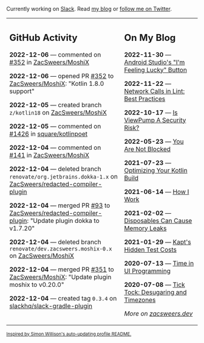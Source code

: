 Currently working on [Slack](https://slack.com/). Read [my blog](https://zacsweers.dev/) or [follow me on Twitter](https://twitter.com/ZacSweers).

<table><tr><td valign="top" width="60%">

## GitHub Activity
<!-- githubActivity starts -->
**2022-12-06** — commented on [#352](https://github.com/ZacSweers/MoshiX/pull/352#issuecomment-1338783956) in [ZacSweers/MoshiX](https://github.com/ZacSweers/MoshiX)

**2022-12-06** — opened PR [#352](https://github.com/ZacSweers/MoshiX/pull/352) to [ZacSweers/MoshiX](https://github.com/ZacSweers/MoshiX): "Kotlin 1.8.0 support"

**2022-12-05** — created branch `z/kotlin18` on [ZacSweers/MoshiX](https://github.com/ZacSweers/MoshiX)

**2022-12-05** — commented on [#1426](https://github.com/square/kotlinpoet/issues/1426#issuecomment-1338279099) in [square/kotlinpoet](https://github.com/square/kotlinpoet)

**2022-12-04** — commented on [#141](https://github.com/ZacSweers/MoshiX/issues/141#issuecomment-1336739759) in [ZacSweers/MoshiX](https://github.com/ZacSweers/MoshiX)

**2022-12-04** — deleted branch `renovate/org.jetbrains.dokka-1.x` on [ZacSweers/redacted-compiler-plugin](https://github.com/ZacSweers/redacted-compiler-plugin)

**2022-12-04** — merged PR [#93](https://github.com/ZacSweers/redacted-compiler-plugin/pull/93) to [ZacSweers/redacted-compiler-plugin](https://github.com/ZacSweers/redacted-compiler-plugin): "Update plugin dokka to v1.7.20"

**2022-12-04** — deleted branch `renovate/dev.zacsweers.moshix-0.x` on [ZacSweers/MoshiX](https://github.com/ZacSweers/MoshiX)

**2022-12-04** — merged PR [#351](https://github.com/ZacSweers/MoshiX/pull/351) to [ZacSweers/MoshiX](https://github.com/ZacSweers/MoshiX): "Update plugin moshix to v0.20.0"

**2022-12-04** — created tag `0.3.4` on [slackhq/slack-gradle-plugin](https://github.com/slackhq/slack-gradle-plugin)
<!-- githubActivity ends -->
</td><td valign="top" width="40%">

## On My Blog
<!-- blog starts -->
**2022-11-30** — [Android Studio's "I'm Feeling Lucky" Button](https://www.zacsweers.dev/android-studios-im-feeling-lucky-button/)

**2022-11-22** — [Network Calls in Lint: Best Practices](https://www.zacsweers.dev/network-calls-in-lint-best-practices/)

**2022-10-17** — [Is ViewPump A Security Risk?](https://www.zacsweers.dev/is-viewpump-a-security-risk/)

**2022-05-23** — [You Are Not Blocked](https://www.zacsweers.dev/you-are-not-blocked/)

**2021-07-23** — [Optimizing Your Kotlin Build](https://www.zacsweers.dev/optimizing-your-kotlin-build/)

**2021-06-14** — [How I Work](https://www.zacsweers.dev/how-i-work/)

**2021-02-02** — [Disposables Can Cause Memory Leaks](https://www.zacsweers.dev/disposables-can-cause-memory-leaks/)

**2021-01-29** — [Kapt's Hidden Test Costs](https://www.zacsweers.dev/kapts-hidden-test-costs/)

**2020-07-13** — [Time in UI Programming](https://www.zacsweers.dev/time-in-ui/)

**2020-07-08** — [Tick Tock: Desugaring and Timezones](https://www.zacsweers.dev/ticktock-desugaring-timezones/)
<!-- blog ends -->
_More on [zacsweers.dev](https://zacsweers.dev/)_
</td></tr></table>

<sub><a href="https://simonwillison.net/2020/Jul/10/self-updating-profile-readme/">Inspired by Simon Willison's auto-updating profile README.</a></sub>